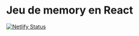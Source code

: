 # Jeu de memory en React

[![Netlify Status](https://api.netlify.com/api/v1/badges/44ac7d5a-bace-4640-a129-7fc3568d3b50/deploy-status)](https://app.netlify.com/sites/memory-ludwig/deploys)
